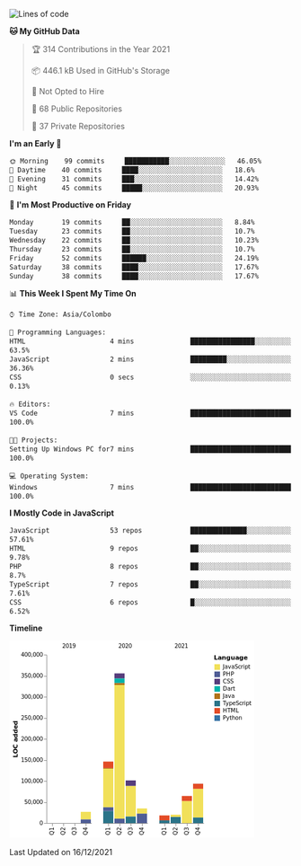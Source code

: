 
<!--START_SECTION:waka-->
![Lines of code](https://img.shields.io/badge/From%20Hello%20World%20I%27ve%20Written-867%20Thousand%20lines%20of%20code-blue)

**🐱 My GitHub Data** 

> 🏆 314 Contributions in the Year 2021
 > 
> 📦 446.1 kB Used in GitHub's Storage 
 > 
> 🚫 Not Opted to Hire
 > 
> 📜 68 Public Repositories 
 > 
> 🔑 37 Private Repositories  
 > 
**I'm an Early 🐤** 

```text
🌞 Morning    99 commits     ███████████░░░░░░░░░░░░░░   46.05% 
🌆 Daytime    40 commits     ████░░░░░░░░░░░░░░░░░░░░░   18.6% 
🌃 Evening    31 commits     ███░░░░░░░░░░░░░░░░░░░░░░   14.42% 
🌙 Night      45 commits     █████░░░░░░░░░░░░░░░░░░░░   20.93%

```
📅 **I'm Most Productive on Friday** 

```text
Monday       19 commits     ██░░░░░░░░░░░░░░░░░░░░░░░   8.84% 
Tuesday      23 commits     ██░░░░░░░░░░░░░░░░░░░░░░░   10.7% 
Wednesday    22 commits     ██░░░░░░░░░░░░░░░░░░░░░░░   10.23% 
Thursday     23 commits     ██░░░░░░░░░░░░░░░░░░░░░░░   10.7% 
Friday       52 commits     ██████░░░░░░░░░░░░░░░░░░░   24.19% 
Saturday     38 commits     ████░░░░░░░░░░░░░░░░░░░░░   17.67% 
Sunday       38 commits     ████░░░░░░░░░░░░░░░░░░░░░   17.67%

```


📊 **This Week I Spent My Time On** 

```text
⌚︎ Time Zone: Asia/Colombo

💬 Programming Languages: 
HTML                     4 mins              ████████████████░░░░░░░░░   63.5% 
JavaScript               2 mins              █████████░░░░░░░░░░░░░░░░   36.36% 
CSS                      0 secs              ░░░░░░░░░░░░░░░░░░░░░░░░░   0.13%

🔥 Editors: 
VS Code                  7 mins              █████████████████████████   100.0%

🐱‍💻 Projects: 
Setting Up Windows PC for7 mins              █████████████████████████   100.0%

💻 Operating System: 
Windows                  7 mins              █████████████████████████   100.0%

```

**I Mostly Code in JavaScript** 

```text
JavaScript               53 repos            ██████████████░░░░░░░░░░░   57.61% 
HTML                     9 repos             ██░░░░░░░░░░░░░░░░░░░░░░░   9.78% 
PHP                      8 repos             ██░░░░░░░░░░░░░░░░░░░░░░░   8.7% 
TypeScript               7 repos             ██░░░░░░░░░░░░░░░░░░░░░░░   7.61% 
CSS                      6 repos             █░░░░░░░░░░░░░░░░░░░░░░░░   6.52%

```


**Timeline**

![Chart not found](https://raw.githubusercontent.com/ccweerasinghe1994/ccweerasinghe1994/master/charts/bar_graph.png) 


 Last Updated on 16/12/2021
<!--END_SECTION:waka-->
